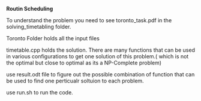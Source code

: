 **Routin Scheduling**

To understand the problem you need to see toronto_task.pdf in the solving_timetabling folder.

Toronto Folder holds all the input files

timetable.cpp holds the solution. There are many functions that can be used in 
various configurations to get one solution of this problem.( which is not the optimal but close to optimal as its a NP-Complete problem)

use result.odt file to figure out the possible combination of function that can be used to find one perticualr soltuion to each problem.

use run.sh to run the code.